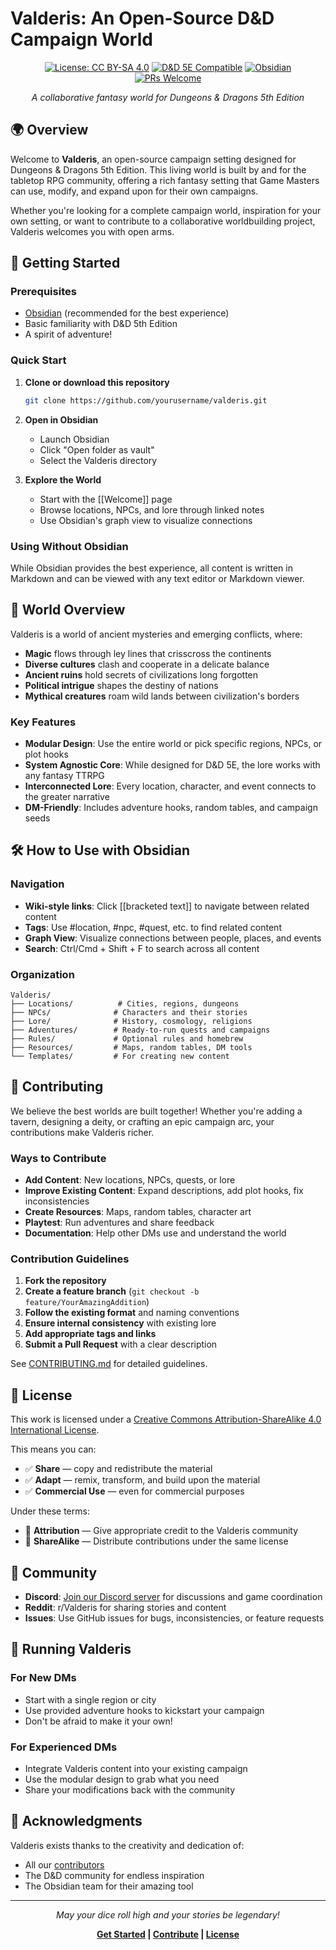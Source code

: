 # Valderis: An Open-Source D&D Campaign World

<div align="center">

[![License: CC BY-SA 4.0](https://img.shields.io/badge/License-CC%20BY--SA%204.0-lightgrey.svg)](https://creativecommons.org/licenses/by-sa/4.0/)
[![D&D 5E Compatible](https://img.shields.io/badge/D%26D-5E%20Compatible-red)](https://dnd.wizards.com/)
[![Obsidian](https://img.shields.io/badge/Obsidian-Ready-7c3aed)](https://obsidian.md/)
[![PRs Welcome](https://img.shields.io/badge/PRs-welcome-brightgreen.svg)](CONTRIBUTING.md)

*A collaborative fantasy world for Dungeons & Dragons 5th Edition*

</div>

## 🌍 Overview

Welcome to **Valderis**, an open-source campaign setting designed for Dungeons & Dragons 5th Edition. This living world is built by and for the tabletop RPG community, offering a rich fantasy setting that Game Masters can use, modify, and expand upon for their own campaigns.

Whether you're looking for a complete campaign world, inspiration for your own setting, or want to contribute to a collaborative worldbuilding project, Valderis welcomes you with open arms.

## 🚀 Getting Started

### Prerequisites

- [Obsidian](https://obsidian.md/) (recommended for the best experience)
- Basic familiarity with D&D 5th Edition
- A spirit of adventure!

### Quick Start

1. **Clone or download this repository**
   ```bash
   git clone https://github.com/yourusername/valderis.git
   ```

2. **Open in Obsidian**
   - Launch Obsidian
   - Click "Open folder as vault"
   - Select the Valderis directory

3. **Explore the World**
   - Start with the [[Welcome]] page
   - Browse locations, NPCs, and lore through linked notes
   - Use Obsidian's graph view to visualize connections

### Using Without Obsidian

While Obsidian provides the best experience, all content is written in Markdown and can be viewed with any text editor or Markdown viewer.

## 📖 World Overview

Valderis is a world of ancient mysteries and emerging conflicts, where:

- **Magic** flows through ley lines that crisscross the continents
- **Diverse cultures** clash and cooperate in a delicate balance
- **Ancient ruins** hold secrets of civilizations long forgotten
- **Political intrigue** shapes the destiny of nations
- **Mythical creatures** roam wild lands between civilization's borders

### Key Features

- **Modular Design**: Use the entire world or pick specific regions, NPCs, or plot hooks
- **System Agnostic Core**: While designed for D&D 5E, the lore works with any fantasy TTRPG
- **Interconnected Lore**: Every location, character, and event connects to the greater narrative
- **DM-Friendly**: Includes adventure hooks, random tables, and campaign seeds

## 🛠️ How to Use with Obsidian

### Navigation
- **Wiki-style links**: Click [[bracketed text]] to navigate between related content
- **Tags**: Use #location, #npc, #quest, etc. to find related content
- **Graph View**: Visualize connections between people, places, and events
- **Search**: Ctrl/Cmd + Shift + F to search across all content

### Organization
```
Valderis/
├── Locations/          # Cities, regions, dungeons
├── NPCs/              # Characters and their stories
├── Lore/              # History, cosmology, religions
├── Adventures/        # Ready-to-run quests and campaigns
├── Rules/             # Optional rules and homebrew
├── Resources/         # Maps, random tables, DM tools
└── Templates/         # For creating new content
```

## 🤝 Contributing

We believe the best worlds are built together! Whether you're adding a tavern, designing a deity, or crafting an epic campaign arc, your contributions make Valderis richer.

### Ways to Contribute

- **Add Content**: New locations, NPCs, quests, or lore
- **Improve Existing Content**: Expand descriptions, add plot hooks, fix inconsistencies
- **Create Resources**: Maps, random tables, character art
- **Playtest**: Run adventures and share feedback
- **Documentation**: Help other DMs use and understand the world

### Contribution Guidelines

1. **Fork the repository**
2. **Create a feature branch** (`git checkout -b feature/YourAmazingAddition`)
3. **Follow the existing format** and naming conventions
4. **Ensure internal consistency** with existing lore
5. **Add appropriate tags and links**
6. **Submit a Pull Request** with a clear description

See [CONTRIBUTING.md](CONTRIBUTING.md) for detailed guidelines.

## 📜 License

This work is licensed under a [Creative Commons Attribution-ShareAlike 4.0 International License](LICENSE).

This means you can:
- ✅ **Share** — copy and redistribute the material
- ✅ **Adapt** — remix, transform, and build upon the material
- ✅ **Commercial Use** — even for commercial purposes

Under these terms:
- 📝 **Attribution** — Give appropriate credit to the Valderis community
- 🔄 **ShareAlike** — Distribute contributions under the same license

## 🌟 Community

- **Discord**: [Join our Discord server](#) for discussions and game coordination
- **Reddit**: r/Valderis for sharing stories and content
- **Issues**: Use GitHub issues for bugs, inconsistencies, or feature requests

## 🎲 Running Valderis

### For New DMs
- Start with a single region or city
- Use provided adventure hooks to kickstart your campaign
- Don't be afraid to make it your own!

### For Experienced DMs
- Integrate Valderis content into your existing campaign
- Use the modular design to grab what you need
- Share your modifications back with the community

## 🙏 Acknowledgments

Valderis exists thanks to the creativity and dedication of:
- All our [contributors](https://github.com/yourusername/valderis/graphs/contributors)
- The D&D community for endless inspiration
- The Obsidian team for their amazing tool

---

<div align="center">

*May your dice roll high and your stories be legendary!*

**[Get Started](Welcome.md) | [Contribute](CONTRIBUTING.md) | [License](LICENSE)**

</div>